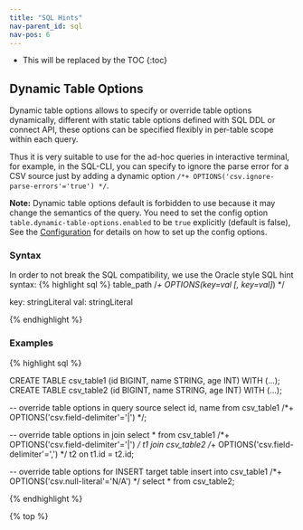 ```yaml
---
title: "SQL Hints"
nav-parent_id: sql
nav-pos: 6
---
```

<!--
Licensed to the Apache Software Foundation (ASF) under one
or more contributor license agreements.  See the NOTICE file
distributed with this work for additional information
regarding copyright ownership.  The ASF licenses this file
to you under the Apache License, Version 2.0 (the
"License"); you may not use this file except in compliance
with the License.  You may obtain a copy of the License at

  http://www.apache.org/licenses/LICENSE-2.0

Unless required by applicable law or agreed to in writing,
software distributed under the License is distributed on an
"AS IS" BASIS, WITHOUT WARRANTIES OR CONDITIONS OF ANY
KIND, either express or implied.  See the License for the
specific language governing permissions and limitations
under the License.
-->

* This will be replaced by the TOC
{:toc}

## Dynamic Table Options
Dynamic table options allows to specify or override table options dynamically, different with static table options defined with SQL DDL or connect API, 
these options can be specified flexibly in per-table scope within each query.

Thus it is very suitable to use for the ad-hoc queries in interactive terminal, for example, in the SQL-CLI,
you can specify to ignore the parse error for a CSV source just by adding a dynamic option `/*+ OPTIONS('csv.ignore-parse-errors'='true') */`.

<b>Note:</b> Dynamic table options default is forbidden to use because it may change the semantics of the query.
You need to set the config option `table.dynamic-table-options.enabled` to be `true` explicitly (default is false),
See the <a href="{{ site.baseurl }}/dev/table/config.html">Configuration</a> for details on how to set up the config options.

### Syntax
In order to not break the SQL compatibility, we use the Oracle style SQL hint syntax:
{% highlight sql %}
table_path /*+ OPTIONS(key=val [, key=val]*) */

key:
    stringLiteral
val:
    stringLiteral

{% endhighlight %}

### Examples

{% highlight sql %}

CREATE TABLE csv_table1 (id BIGINT, name STRING, age INT) WITH (...);
CREATE TABLE csv_table2 (id BIGINT, name STRING, age INT) WITH (...);

-- override table options in query source
select id, name from csv_table1 /*+ OPTIONS('csv.field-delimiter'='|') */;

-- override table options in join
select * from
    csv_table1 /*+ OPTIONS('csv.field-delimiter'='|') */ t1
    join
    csv_table2 /*+ OPTIONS('csv.field-delimiter'=',') */ t2
    on t1.id = t2.id;

-- override table options for INSERT target table
insert into csv_table1 /*+ OPTIONS('csv.null-literal'='N/A') */ select * from csv_table2;

{% endhighlight %}

{% top %}
